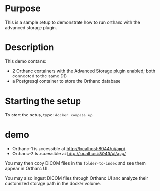 # Purpose

This is a sample setup to demonstrate how to run orthanc with the advanced storage plugin.

# Description

This demo contains:

- 2 Orthanc containers with the Advanced Storage plugin enabled; both connected to the same DB
- a Postgresql container to store the Orthanc database

# Starting the setup

To start the setup, type: `docker compose up`

# demo

- Orthanc-1 is accessible at [http://localhost:8044/ui/app/](http://localhost:8044/ui/app/)
- Orthanc-2 is accessible at [http://localhost:8045/ui/app/](http://localhost:8045/ui/app/)

You may then copy DICOM files in the `folder-to-index` and see them appear in Orthanc UI.

You may also ingest DICOM files through Orthanc UI and analyze their customized storage path in the docker volume.



